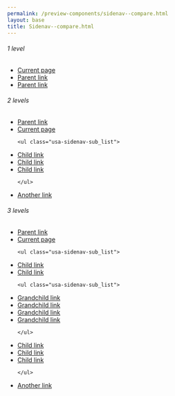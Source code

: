 ```yaml
--- 
permalink: /preview-components/sidenav--compare.html
layout: base 
title: Sidenav--compare.html
---
```


<section class="usa-grid">

  <div class="usa-width-one-third">
    <h6 class="usa-heading-alt">1 level</h6>
    

<ul class="usa-sidenav-list">
  
  
  <li>
    <a href="" class="usa-current">
      Current page
    </a>
    
  </li>
  
  <li>
    <a href="">
      Parent link
    </a>
    
  </li>
  
  <li>
    <a href="">
      Parent link
    </a>
    
  </li>
  

</ul>

  </div>

  <div class="usa-width-one-third">
    <h6 class="usa-heading-alt">2 levels</h6>
    

<ul class="usa-sidenav-list">
  
  
  <li>
    <a href="">
      Parent link
    </a>
    
  </li>
  
  <li>
    <a href="" class="usa-current">
      Current page
    </a>
    
    <ul class="usa-sidenav-sub_list">
      
  
  <li>
    <a href="">
      Child link
    </a>
    
  </li>
  
  <li>
    <a href="">
      Child link
    </a>
    
  </li>
  
  <li>
    <a href="">
      Child link
    </a>
    
  </li>
  

    </ul>
    
  </li>
  
  <li>
    <a href="">
      Another link
    </a>
    
  </li>
  

</ul>

  </div>

  <div class="usa-width-one-third">
    <h6 class="usa-heading-alt">3 levels</h6>
    

<ul class="usa-sidenav-list">
  
  
  <li>
    <a href="">
      Parent link
    </a>
    
  </li>
  
  <li>
    <a href="" class="usa-current">
      Current page
    </a>
    
    <ul class="usa-sidenav-sub_list">
      
  
  <li>
    <a href="">
      Child link
    </a>
    
  </li>
  
  <li>
    <a href="" class="usa-current">
      Child link
    </a>
    
    <ul class="usa-sidenav-sub_list">
      
  
  <li>
    <a href="">
      Grandchild link
    </a>
    
  </li>
  
  <li>
    <a href="">
      Grandchild link
    </a>
    
  </li>
  
  <li>
    <a href="" class="usa-current">
      Grandchild link
    </a>
    
  </li>
  
  <li>
    <a href="">
      Grandchild link
    </a>
    
  </li>
  

    </ul>
    
  </li>
  
  <li>
    <a href="">
      Child link
    </a>
    
  </li>
  
  <li>
    <a href="">
      Child link
    </a>
    
  </li>
  
  <li>
    <a href="">
      Child link
    </a>
    
  </li>
  

    </ul>
    
  </li>
  
  <li>
    <a href="">
      Another link
    </a>
    
  </li>
  

</ul>

  </div>

</section>

